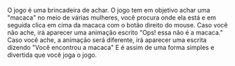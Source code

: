 O jogo é uma brincadeira de achar.
O jogo tem em objetivo achar uma "macaca" no meio de várias mulheres, você procura onde ela está e em seguida clica em cima da macaca 
com o botão direito do mouse.
Caso você não ache, irá aparecer uma animação escrito "Ops! essa não é a macaca."
Caso você ache, a animação será diferente, irá aparecer uma escrita dizendo "Você encontrou a macaca"
E é assim de uma forma simples e divertida que você joga o jogo.
